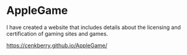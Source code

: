 # AppleGame

I have created a website that includes details about the licensing and certification of gaming sites and games.

https://cenkberry.github.io/AppleGame/